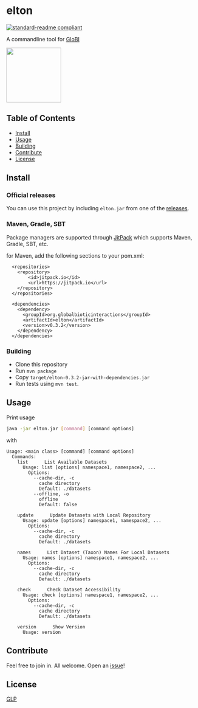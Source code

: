 # elton

[![standard-readme compliant](https://img.shields.io/badge/standard--readme-OK-green.svg?style=flat-square)](https://github.com/RichardLitt/standard-readme)

 A commandline tool for [GloBI](https://globalbioticinteraction.org)

<a href="http://globalbioticinteractions.org/">
  <img src="http://www.globalbioticinteractions.org/assets/globi.svg" height="144">
</a>

## Table of Contents

- [Install](#install)
- [Usage](#usage)
- [Building](#building)
- [Contribute](#contribute)
- [License](#license)

## Install

### Official releases

You can use this project by including `elton.jar` from one of the [releases](https://github.com/globalbioticinteractions/elton/releases).

### Maven, Gradle, SBT

Package managers are supported through [JitPack](https://jitpack.io/#globalbioticinteractions/elton/) which supports Maven, Gradle, SBT, etc.

for Maven, add the following sections to your pom.xml:
```
  <repositories>
    <repository>
        <id>jitpack.io</id>
        <url>https://jitpack.io</url>
    </repository>
  </repositories>

  <dependencies>
    <dependency>
      <groupId>org.globalbioticinteractions</groupId>
      <artifactId>elton</artifactId>
      <version>v0.3.2</version>
    </dependency>
  </dependencies>
```

### Building

* Clone this repository
* Run `mvn package`
* Copy `target/elton-0.3.2-jar-with-dependencies.jar`
* Run tests using `mvn test`.

## Usage

Print usage
```sh
java -jar elton.jar [command] [command options]
```

with

```
Usage: <main class> [command] [command options]
  Commands:
    list      List Available Datasets
      Usage: list [options] namespace1, namespace2, ...
        Options:
          --cache-dir, -c
            cache directory
            Default: ./datasets
          --offline, -o
            offline
            Default: false

    update      Update Datasets with Local Repository
      Usage: update [options] namespace1, namespace2, ...
        Options:
          --cache-dir, -c
            cache directory
            Default: ./datasets

    names      List Dataset (Taxon) Names For Local Datasets
      Usage: names [options] namespace1, namespace2, ...
        Options:
          --cache-dir, -c
            cache directory
            Default: ./datasets

    check      Check Dataset Accessibility
      Usage: check [options] namespace1, namespace2, ...
        Options:
          --cache-dir, -c
            cache directory
            Default: ./datasets

    version      Show Version
      Usage: version
```

## Contribute

Feel free to join in. All welcome. Open an [issue](https://github.com/globalbioticinteractions/elton/issues)!

## License

[GLP](LICENSE)
